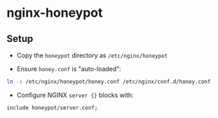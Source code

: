 # nginx-honeypot

## Setup

* Copy the `honeypot` directory as `/etc/nginx/honeypot`

* Ensure `honey.conf` is "auto-loaded":

```bash
ln -s /etc/nginx/honeypot/honey.conf /etc/nginx/conf.d/honey.conf
```

* Configure NGINX `server {}` blocks with:

```nginx
include honeypot/server.conf;
```